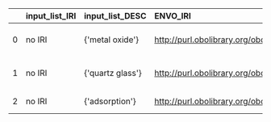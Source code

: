|    | input_list_IRI   | input_list_DESC   | ENVO_IRI                                     | ENVO_DESC                 |
|---:|:-----------------|:------------------|:---------------------------------------------|:--------------------------|
|  0 | no IRI           | {'metal oxide'}   | http://purl.obolibrary.org/obo/CHEBI_133331  | {'label': 'metal oxide'}  |
|  1 | no IRI           | {'quartz glass'}  | http://purl.obolibrary.org/obo/ENVO_01000485 | {'label': 'quartz glass'} |
|  2 | no IRI           | {'adsorption'}    | http://purl.obolibrary.org/obo/ENVO_06105021 | {'label': 'adsorption'}   |